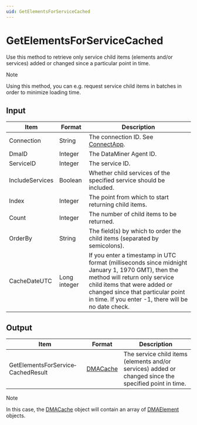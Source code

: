 ```yaml
---
uid: GetElementsForServiceCached
---
```


# GetElementsForServiceCached

Use this method to retrieve only service child items (elements and/or services) added or changed since a particular point in time.

> [!NOTE]
> Using this method, you can e.g. request service child items in batches in order to minimize loading time.

## Input

| Item | Format | Description |
|--|--|--|
| Connection | String | The connection ID. See [ConnectApp](xref:ConnectApp). |
| DmaID | Integer | The DataMiner Agent ID. |
| ServiceID | Integer | The service ID. |
| IncludeServices | Boolean | Whether child services of the specified service should be included. |
| Index | Integer | The point from which to start returning child items. |
| Count | Integer | The number of child items to be returned. |
| OrderBy | String | The field(s) by which to order the child items (separated by semicolons). |
| CacheDateUTC | Long integer | If you enter a timestamp in UTC format (milliseconds since midnight January 1, 1970 GMT), then the method will return only service child items that were added or changed since that particular point in time. If you enter -1, there will be no date check. |

## Output

| Item | Format | Description |
|--|--|--|
| GetElementsForService­CachedResult | [DMACache](xref:DMACache) | The service child items (elements and/or services) added or changed since the specified point in time. |

> [!NOTE]
> In this case, the [DMACache](xref:DMACache) object will contain an array of [DMAElement](xref:DMAElement) objects.
